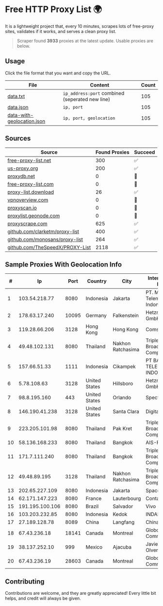 
# Free HTTP Proxy List 🌍

It is a lightweight project that, every 10 minutes, scrapes lots of free-proxy sites, validates if it works, and serves a clean proxy list.


> Scraper found **3933** proxies at the latest update. Usable proxies are below.

## Usage

Click the file format that you want and copy the URL.


|File|Content|Count|
|----|-------|-----|
|[data.txt](https://raw.githubusercontent.com/themiralay/Proxy-List-World/master/data.txt)|`ip_address:port` combined (seperated new line)|105|
|[data.json](https://raw.githubusercontent.com/themiralay/Proxy-List-World/master/data.json)|`ip, port`|105|
|[data-with-geolocation.json](https://raw.githubusercontent.com/themiralay/Proxy-List-World/master/data-with-geolocation.json)|`ip, port, geolocation`|105|

## Sources

|Source|Found Proxies|Succeed|
|------|-------------|-------|
|[free-proxy-list.net](https://free-proxy-list.net)|300|✅|
|[us-proxy.org](https://www.us-proxy.org)|200|✅|
|[proxydb.net](http://proxydb.net)|0|🚫|
|[free-proxy-list.com](https://free-proxy-list.com/?page=&port=&type%5B%5D=http&type%5B%5D=https&up_time=0&search=Search)|0|🚫|
|[proxy-list.download](https://www.proxy-list.download/HTTP)|26|✅|
|[vpnoverview.com](https://vpnoverview.com/privacy/anonymous-browsing/free-proxy-servers)|0|🚫|
|[proxyscan.io](https://www.proxyscan.io)|0|🚫|
|[proxylist.geonode.com](https://proxylist.geonode.com/api/proxy-list?limit=300&page=1&sort_by=lastChecked&sort_type=desc&protocols=http,https)|0|🚫|
|[proxyscrape.com](https://api.proxyscrape.com/v2/?request=displayproxies&protocol=http&timeout=10000&country=all&ssl=all&anonymity=all)|625|✅|
|[github.com/clarketm/proxy-list](https://raw.githubusercontent.com/clarketm/proxy-list/master/proxy-list-raw.txt)|400|✅|
|[github.com/monosans/proxy-list](https://raw.githubusercontent.com/monosans/proxy-list/main/proxies/http.txt)|264|✅|
|[github.com/TheSpeedX/PROXY-List](https://raw.githubusercontent.com/TheSpeedX/PROXY-List/master/http.txt)|2118|✅|


## Sample Proxies With Geolocation Info

|#|Ip|Port|Country|City|Internet Service Provider|
|-|--|----|-------|----|-------------------------|
|1|103.54.218.77|8080|Indonesia|Jakarta|PT. Mora Telematika Indonesia|
|2|178.63.17.240|10095|Germany|Falkenstein|Hetzner Online GmbH|
|3|119.28.66.206|3128|Hong Kong|Hong Kong|ComsenzNet|
|4|49.48.102.131|8080|Thailand|Nakhon Ratchasima|Triple T Broadband Public Company Limited|
|5|157.66.51.33|1111|Indonesia|Cikampek|PT BARAYA TELEKOMUNIKASI INDONESIA|
|6|5.78.108.63|3128|United States|Hillsboro|Hetzner Online GmbH|
|7|98.8.195.160|443|United States|Orlando|Spectrum|
|8|146.190.41.238|3128|United States|Santa Clara|DigitalOcean, LLC|
|9|223.205.101.98|8080|Thailand|Pak Kret|Triple T Broadband Public Company Limited|
|10|58.136.168.233|8080|Thailand|Bangkok|AIS-Fibre|
|11|171.7.111.240|8080|Thailand|Bangkok|Triple T Broadband Public Company Limited|
|12|49.48.89.195|3128|Thailand|Nakhon Ratchasima|Triple T Broadband Public Company Limited|
|13|202.65.227.109|8080|Indonesia|Jakarta|SpaceX Starlink|
|14|62.171.147.223|8080|France|Lauterbourg|Contabo GmbH|
|15|191.195.100.106|8080|Brazil|Salvador|Vivo|
|16|103.203.232.85|8080|Indonesia|Kedok|INDANA|
|17|27.189.128.78|8089|China|Langfang|Chinanet|
|18|67.43.236.18|18141|Canada|Montreal|GloboTech Communications|
|19|38.137.252.10|999|Mexico|Ajacuba|Javier Alejandro Olvera Granados|
|20|67.43.236.19|28603|Canada|Montreal|GloboTech Communications|



## Contributing

Contributions are welcome, and they are greatly appreciated! Every
little bit helps, and credit will always be given.

